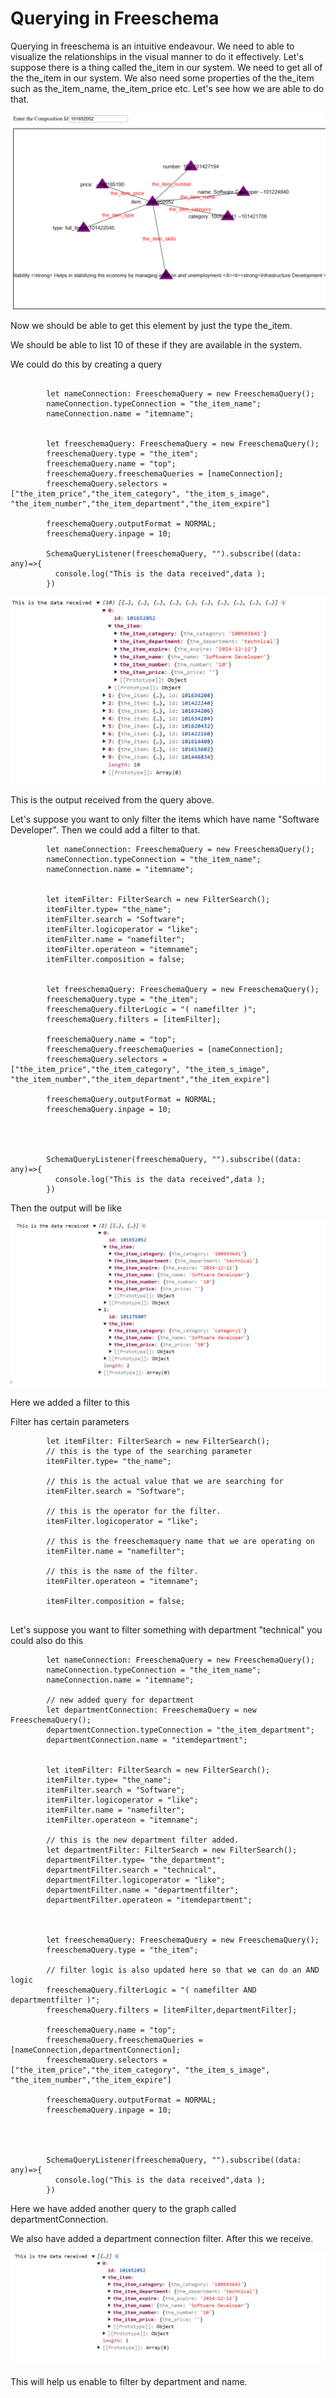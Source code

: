 <h1>Querying in Freeschema</h1>

<p>
    Querying in freeschema is an intuitive endeavour. We need to able to visualize the relationships in the visual manner to do it effectively.
    Let's suppose there is a thing called the_item in our system. We need to get all of the the_item in our system. We also need some properties of the the_item such as the_item_name, the_item_price etc.
    Let's see how we are able to do that.
</p>



![local_to_real_nodes](images/freeschema-query-1.png)

Now we should be able to get this element by just the type the_item.

We should be able to list 10 of these if they are available in the system.

We could do this by creating a query

```

        let nameConnection: FreeschemaQuery = new FreeschemaQuery();
        nameConnection.typeConnection = "the_item_name";
        nameConnection.name = "itemname";


        let freeschemaQuery: FreeschemaQuery = new FreeschemaQuery();
        freeschemaQuery.type = "the_item";
        freeschemaQuery.name = "top";
        freeschemaQuery.freeschemaQueries = [nameConnection];
        freeschemaQuery.selectors = ["the_item_price","the_item_category", "the_item_s_image", "the_item_number","the_item_department","the_item_expire"]

        freeschemaQuery.outputFormat = NORMAL;
        freeschemaQuery.inpage = 10;
        
        SchemaQueryListener(freeschemaQuery, "").subscribe((data: any)=>{
          console.log("This is the data received",data );
        })

```

![local_to_real_nodes](images/query-output-1.png)

This is the output received from the query above.

Let's suppose you want to only filter the items which have name "Software Developer". Then we could add a filter to that.



```
        let nameConnection: FreeschemaQuery = new FreeschemaQuery();
        nameConnection.typeConnection = "the_item_name";
        nameConnection.name = "itemname";


        let itemFilter: FilterSearch = new FilterSearch();
        itemFilter.type= "the_name";
        itemFilter.search = "Software";
        itemFilter.logicoperator = "like";
        itemFilter.name = "namefilter";
        itemFilter.operateon = "itemname";
        itemFilter.composition = false;


        let freeschemaQuery: FreeschemaQuery = new FreeschemaQuery();
        freeschemaQuery.type = "the_item";
        freeschemaQuery.filterLogic = "( namefilter )";
        freeschemaQuery.filters = [itemFilter];

        freeschemaQuery.name = "top";
        freeschemaQuery.freeschemaQueries = [nameConnection];
        freeschemaQuery.selectors = ["the_item_price","the_item_category", "the_item_s_image", "the_item_number","the_item_department","the_item_expire"]

        freeschemaQuery.outputFormat = NORMAL;
        freeschemaQuery.inpage = 10;




        SchemaQueryListener(freeschemaQuery, "").subscribe((data: any)=>{
          console.log("This is the data received",data );
        })

```



Then the output will be like

![local_to_real_nodes](images/query-output-2.png)

Here we added a filter to this

Filter has certain parameters

```
        let itemFilter: FilterSearch = new FilterSearch();
        // this is the type of the searching parameter
        itemFilter.type= "the_name";
        
        // this is the actual value that we are searching for
        itemFilter.search = "Software";
        
        // this is the operator for the filter.
        itemFilter.logicoperator = "like";
        
        // this is the freeschemaquery name that we are operating on
        itemFilter.name = "namefilter";
        
        // this is the name of the filter.
        itemFilter.operateon = "itemname";
        
        itemFilter.composition = false;
        
```





Let's suppose you want to filter something with department "technical" you could also do this



```
        let nameConnection: FreeschemaQuery = new FreeschemaQuery();
        nameConnection.typeConnection = "the_item_name";
        nameConnection.name = "itemname";
        
        // new added query for department
        let departmentConnection: FreeschemaQuery = new FreeschemaQuery();
        departmentConnection.typeConnection = "the_item_department";
        departmentConnection.name = "itemdepartment";


        let itemFilter: FilterSearch = new FilterSearch();
        itemFilter.type= "the_name";
        itemFilter.search = "Software";
        itemFilter.logicoperator = "like";
        itemFilter.name = "namefilter";
        itemFilter.operateon = "itemname";

		// this is the new department filter added.
        let departmentFilter: FilterSearch = new FilterSearch();
        departmentFilter.type= "the_department";
        departmentFilter.search = "technical",
        departmentFilter.logicoperator = "like";
        departmentFilter.name = "departmentfilter";
        departmentFilter.operateon = "itemdepartment";



        let freeschemaQuery: FreeschemaQuery = new FreeschemaQuery();
        freeschemaQuery.type = "the_item";
        
        // filter logic is also updated here so that we can do an AND logic
        freeschemaQuery.filterLogic = "( namefilter AND departmentfilter )";
        freeschemaQuery.filters = [itemFilter,departmentFilter];

        freeschemaQuery.name = "top";
        freeschemaQuery.freeschemaQueries = [nameConnection,departmentConnection];
        freeschemaQuery.selectors = ["the_item_price","the_item_category", "the_item_s_image", "the_item_number","the_item_expire"]

        freeschemaQuery.outputFormat = NORMAL;
        freeschemaQuery.inpage = 10;




        SchemaQueryListener(freeschemaQuery, "").subscribe((data: any)=>{
          console.log("This is the data received",data );
        })
```

Here we have added another query to the graph called departmentConnection.

We also have added a department connection filter. After this we receive.

![local_to_real_nodes](images/query-output-3.png)

This will help us enable to filter by department and name.
